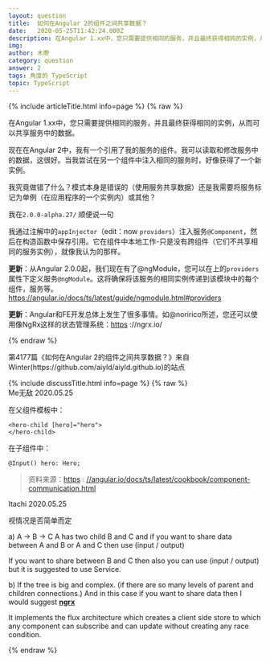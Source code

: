```yaml
---
layout: question
title:  如何在Angular 2的组件之间共享数据？
date:   2020-05-25T11:42:24.000Z
description: 在Angular 1.xx中，您只需要提供相同的服务，并且最终获得相同的实例，从而可以共享服务中的数据。现在在Angular 2中，我有一个引用了我的...
img: 
author: 木嘢
category: question
answer: 2
tags: 角度的 TypeScript
topic: TypeScript
---
```

<div class="article-root">
  <div class="article">
    {% include articleTitle.html info=page %}
    {% raw %}
    <div class="article-content"><p><font style="vertical-align: inherit;"><font style="vertical-align: inherit;">在Angular 1.xx中，您只需要提供相同的服务，并且最终获得相同的实例，从而可以共享服务中的数据。</font></font></p>

<p><font style="vertical-align: inherit;"><font style="vertical-align: inherit;">现在在Angular 2中，我有一个引用了我的服务的组件。</font><font style="vertical-align: inherit;">我可以读取和修改服务中的数据，这很好。</font><font style="vertical-align: inherit;">当我尝试在另一个组件中注入相同的服务时，好像获得了一个新实例。</font></font></p>

<p><font style="vertical-align: inherit;"><font style="vertical-align: inherit;">我究竟做错了什么？</font><font style="vertical-align: inherit;">模式本身是错误的（使用服务共享数据）还是我需要将服务标记为单例（在应用程序的一个实例内）或其他？</font></font></p>

<p><font style="vertical-align: inherit;"><font style="vertical-align: inherit;">我在</font></font><code>2.0.0-alpha.27/</code><font style="vertical-align: inherit;"><font style="vertical-align: inherit;">  顺便说一句</font></font></p>

<p><font style="vertical-align: inherit;"><font style="vertical-align: inherit;">我通过</font><font style="vertical-align: inherit;">注解</font><font style="vertical-align: inherit;">中的</font></font><code>appInjector</code><font style="vertical-align: inherit;"><font style="vertical-align: inherit;">（edit：now </font></font><code>providers</code><font style="vertical-align: inherit;"><font style="vertical-align: inherit;">）</font><font style="vertical-align: inherit;">注入服务</font></font><code>@Component</code><font style="vertical-align: inherit;"><font style="vertical-align: inherit;">，然后在构造函数中保存引用。</font><font style="vertical-align: inherit;">它在组件中本地工作-只是没有跨组件（它们不共享相同的服务实例），就像我认为的那样。</font></font></p>

<p><strong><font style="vertical-align: inherit;"><font style="vertical-align: inherit;">更新</font></font></strong><font style="vertical-align: inherit;"><font style="vertical-align: inherit;">：从Angular 2.0.0起，我们现在有了@ngModule，您可以在上的</font></font><code>providers</code><font style="vertical-align: inherit;"><font style="vertical-align: inherit;">属性</font><font style="vertical-align: inherit;">下定义服务</font></font><code>@ngModule</code><font style="vertical-align: inherit;"><font style="vertical-align: inherit;">。</font><font style="vertical-align: inherit;">这将确保将该服务的相同实例传递到该模块中的每个组件，服务等。
</font></font><a href="https://angular.io/docs/ts/latest/guide/ngmodule.html#providers" rel="noreferrer"><font style="vertical-align: inherit;"><font style="vertical-align: inherit;">https://angular.io/docs/ts/latest/guide/ngmodule.html#providers</font></font></a></p>

<p><strong><font style="vertical-align: inherit;"><font style="vertical-align: inherit;">更新</font></font></strong><font style="vertical-align: inherit;"><font style="vertical-align: inherit;">：Angular和FE开发总体上发生了很多事情。</font><font style="vertical-align: inherit;">如@noririco所述，您还可以使用像NgRx这样的状态管理系统：</font><a href="https://ngrx.io/" rel="noreferrer"><font style="vertical-align: inherit;">https</font></a><font style="vertical-align: inherit;"> ://ngrx.io/
</font></font><a href="https://ngrx.io/" rel="noreferrer"><font style="vertical-align: inherit;"></font></a></p></div>
    {% endraw %}
  </div>
  <p class="winter_mark">第4177篇《如何在Angular 2的组件之间共享数据？》来自Winter(https://github.com/aiyld/aiyld.github.io)的站点</p>
  <div class="discuss-wrapper">
    {% include discussTitle.html info=page %}
    {% raw %}
    <div class="discuss-list">
    <div class="discuss-item">
        <div class="discuss-parent">
          <div class="discuss-meta">
            <span class="discuss-user">Me无敌</span>
            <span class="discuss-time">2020.05.25</span>
          </div>
          <div class="discuss-comment"><p><font style="vertical-align: inherit;"><font style="vertical-align: inherit;">在父组件模板中：</font></font></p>

<pre class="lang-js prettyprint prettyprinted" style=""><code><span class="pun">&lt;</span><span class="pln">hero</span><span class="pun">-</span><span class="pln">child </span><span class="pun">[</span><span class="pln">hero</span><span class="pun">]=</span><span class="str">"hero"</span><span class="pun">&gt;</span><span class="pln">
</span><span class="pun">&lt;/</span><span class="pln">hero</span><span class="pun">-</span><span class="pln">child</span><span class="pun">&gt;</span></code></pre>

<p><font style="vertical-align: inherit;"><font style="vertical-align: inherit;">在子组件中：</font></font></p>

<pre class="lang-js prettyprint prettyprinted" style=""><code><span class="lit">@Input</span><span class="pun">()</span><span class="pln"> hero</span><span class="pun">:</span><span class="pln"> </span><span class="typ">Hero</span><span class="pun">;</span></code></pre>

<blockquote>
  <p><font style="vertical-align: inherit;"><font style="vertical-align: inherit;">资料来源：</font><a href="https://angular.io/docs/ts/latest/cookbook/component-communication.html" rel="noreferrer"><font style="vertical-align: inherit;">https</font></a><font style="vertical-align: inherit;"> : </font></font><a href="https://angular.io/docs/ts/latest/cookbook/component-communication.html" rel="noreferrer"><font style="vertical-align: inherit;"><font style="vertical-align: inherit;">//angular.io/docs/ts/latest/cookbook/component-communication.html</font></font></a></p>
</blockquote></div>
        </div></div><div class="discuss-item">
        <div class="discuss-parent">
          <div class="discuss-meta">
            <span class="discuss-user">Itachi</span>
            <span class="discuss-time">2020.05.25</span>
          </div>
          <div class="discuss-comment"><p><font style="vertical-align: inherit;"><font style="vertical-align: inherit;">视情况是否简单而定 </font></font></p>

<p>a) A -&gt; B
     -&gt; C
A has two child B and C and if you want to share data between A and B or A and C then use (input / output)</p>

<p>If you want to share between B and C then also you can use (input / output) but it is suggested to use Service.</p>

<p>b) If the tree is big and complex. (if there are so many levels of parent and children connections.)
And in this case if you want to share data then I would suggest <a href="https://github.com/ngrx/ngrx.github.io" rel="nofollow noreferrer"><strong>ngrx</strong></a></p>

<p>It implements the flux architecture which creates a client side store to which any component can subscribe and can update without creating any race condition.</p></div>
        </div></div>
    </div>
    {% endraw %}
  </div>
<div>
